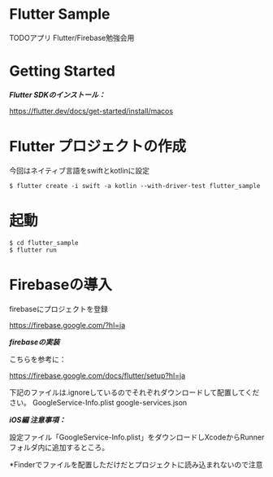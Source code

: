 # Flutter Sample
TODOアプリ Flutter/Firebase勉強会用

# Getting Started

***Flutter SDKのインストール：***

https://flutter.dev/docs/get-started/install/macos

# Flutter プロジェクトの作成

今回はネイティブ言語をswiftとkotlinに設定
```
$ flutter create -i swift -a kotlin --with-driver-test flutter_sample
```

# 起動

```
$ cd flutter_sample
$ flutter run
```

# Firebaseの導入

firebaseにプロジェクトを登録

https://firebase.google.com/?hl=ja

***firebaseの実装***

こちらを参考に：

https://firebase.google.com/docs/flutter/setup?hl=ja


下記のファイルは.ignoreしているのでそれぞれダウンロードして配置してください。
GoogleService-Info.plist
google-services.json


***iOS編 注意事項：***

設定ファイル「GoogleService-Info.plist」をダウンロードしXcodeからRunnerフォルダ内に追加するところ。

*Finderでファイルを配置しただけだとプロジェクトに読み込まれないので注意
